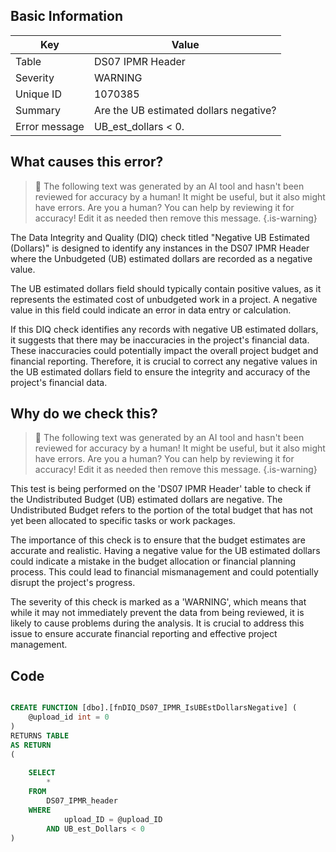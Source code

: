 ## Basic Information
| Key         | Value          |
|-------------|----------------|
| Table       | DS07 IPMR Header |
| Severity    | WARNING |
| Unique ID   | 1070385   |
| Summary     | Are the UB estimated dollars negative? |
| Error message | UB_est_dollars < 0. |

## What causes this error?

> :robot: The following text was generated by an AI tool and hasn't been reviewed for accuracy by a human! It might be useful, but it also might have errors. Are you a human? You can help by reviewing it for accuracy! Edit it as needed then remove this message.
{.is-warning}

The Data Integrity and Quality (DIQ) check titled "Negative UB Estimated (Dollars)" is designed to identify any instances in the DS07 IPMR Header where the Unbudgeted (UB) estimated dollars are recorded as a negative value. 

The UB estimated dollars field should typically contain positive values, as it represents the estimated cost of unbudgeted work in a project. A negative value in this field could indicate an error in data entry or calculation. 

If this DIQ check identifies any records with negative UB estimated dollars, it suggests that there may be inaccuracies in the project's financial data. These inaccuracies could potentially impact the overall project budget and financial reporting. Therefore, it is crucial to correct any negative values in the UB estimated dollars field to ensure the integrity and accuracy of the project's financial data.
## Why do we check this?

> :robot: The following text was generated by an AI tool and hasn't been reviewed for accuracy by a human! It might be useful, but it also might have errors. Are you a human? You can help by reviewing it for accuracy! Edit it as needed then remove this message.
{.is-warning}

This test is being performed on the 'DS07 IPMR Header' table to check if the Undistributed Budget (UB) estimated dollars are negative. The Undistributed Budget refers to the portion of the total budget that has not yet been allocated to specific tasks or work packages. 

The importance of this check is to ensure that the budget estimates are accurate and realistic. Having a negative value for the UB estimated dollars could indicate a mistake in the budget allocation or financial planning process. This could lead to financial mismanagement and could potentially disrupt the project's progress.

The severity of this check is marked as a 'WARNING', which means that while it may not immediately prevent the data from being reviewed, it is likely to cause problems during the analysis. It is crucial to address this issue to ensure accurate financial reporting and effective project management.
## Code

```sql

CREATE FUNCTION [dbo].[fnDIQ_DS07_IPMR_IsUBEstDollarsNegative] (
	@upload_id int = 0
)
RETURNS TABLE
AS RETURN
(
	
	SELECT 
		*
	FROM
		DS07_IPMR_header
	WHERE
			upload_ID = @upload_ID
		AND UB_est_Dollars < 0
)
```
